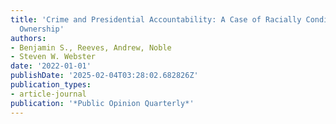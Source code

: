 ```yaml
---
title: 'Crime and Presidential Accountability: A Case of Racially Conditioned Issue
  Ownership'
authors:
- Benjamin S., Reeves, Andrew, Noble
- Steven W. Webster
date: '2022-01-01'
publishDate: '2025-02-04T03:28:02.682826Z'
publication_types:
- article-journal
publication: '*Public Opinion Quarterly*'
---
```

